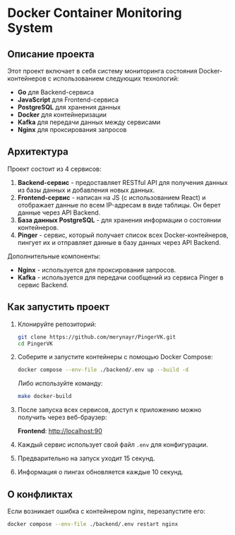 # Docker Container Monitoring System

## Описание проекта

Этот проект включает в себя систему мониторинга состояния Docker-контейнеров с использованием следующих технологий:
- **Go** для Backend-сервиса
- **JavaScript** для Frontend-сервиса
- **PostgreSQL** для хранения данных
- **Docker** для контейнеризации
- **Kafka** для передачи данных между сервисами
- **Nginx** для проксирования запросов

## Архитектура
Проект состоит из 4 сервисов:
1. **Backend-сервис** - предоставляет RESTful API для получения данных из базы данных и добавления новых данных.
2. **Frontend-сервис** - написан на JS (с использованием React) и отображает данные по всем IP-адресам в виде таблицы. Он берет данные через API Backend.
3. **База данных PostgreSQL** - для хранения информации о состоянии контейнеров.
4. **Pinger** - сервис, который получает список всех Docker-контейнеров, пингует их и отправляет данные в базу данных через API Backend.

Дополнительные компоненты:
- **Nginx** - используется для проксирования запросов.
- **Kafka** - используется для передачи сообщений из сервиса Pinger в сервис Backend.

## Как запустить проект

1. Клонируйте репозиторий:
    ```bash
    git clone https://github.com/merynayr/PingerVK.git
    cd PingerVK
    ```

2. Соберите и запустите контейнеры с помощью Docker Compose:
    ```bash
    docker compose --env-file ./backend/.env up --build -d
    ```

    Либо используйте команду:
    ```bash
    make docker-build
    ```

3. После запуска всех сервисов, доступ к приложению можно получить через веб-браузер:

    **Frontend**: [http://localhost:90](http://localhost:90)

4. Каждый сервис использует свой файл `.env` для конфигурации.

5. Предварительно на запуск уходит 15 секунд.

6. Информация о пингах обновляется каждые 10 секунд.



## О конфликтах
Если возникает ошибка с контейнером nginx, перезапустите его:

```bash
docker compose --env-file ./backend/.env restart nginx
